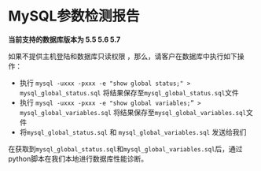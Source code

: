 # MySQL参数检测报告

**当前支持的数据库版本为 5.5 5.6 5.7**

如果不提供主机登陆和数据库只读权限 ，那么，请客户在数据库中执行如下操作：

* 执行 `mysql -uxxx -pxxx -e "show global status;" > mysql_global_status.sql` 将结果保存至`mysql_global_status.sql`文件
* 执行 `mysql -uxxx -pxxx -e "show global variables;” > mysql_global_variables.sql`  将结果保存至`mysql_global_variables.sql`文件
* 将`mysql_global_status.sql` 和 `mysql_global_variables.sql` 发送给我们

在获取到`mysql_global_status.sql`和`mysql_global_variables.sql`后，通过python脚本在我们本地进行数据库性能诊断。

